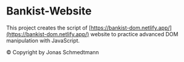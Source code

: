 # Bankist-Website

This project creates the script of [https://bankist-dom.netlify.app/](https://bankist-dom.netlify.app/) website to practice advanced DOM manipulation with JavaScript.  
 
© Copyright by Jonas Schmedtmann
